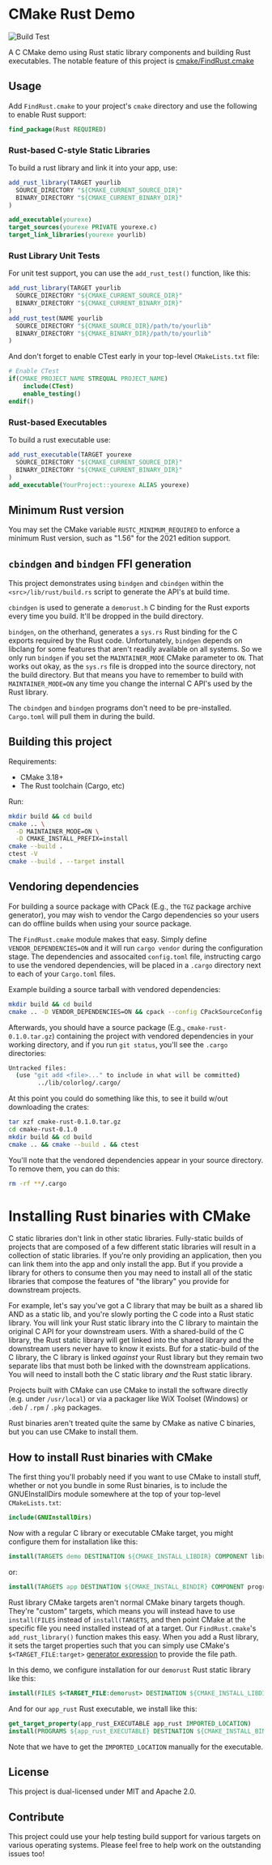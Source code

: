 # CMake Rust Demo

![Build Test](https://github.com/micahsnyder/cmake-rust-demo/workflows/Build%20Test/badge.svg)

A C CMake demo using Rust static library components and building Rust executables.
The notable feature of this project is [cmake/FindRust.cmake](cmake/FindRust.cmake)

## Usage

Add `FindRust.cmake` to your project's `cmake` directory and use the following to enable Rust support:

```cmake
find_package(Rust REQUIRED)
```

### Rust-based C-style Static Libraries

To build a rust library and link it into your app, use:

```cmake
add_rust_library(TARGET yourlib
  SOURCE_DIRECTORY "${CMAKE_CURRENT_SOURCE_DIR}"
  BINARY_DIRECTORY "${CMAKE_CURRENT_BINARY_DIR}"
)

add_executable(yourexe)
target_sources(yourexe PRIVATE yourexe.c)
target_link_libraries(yourexe yourlib)
```

### Rust Library Unit Tests

For unit test support, you can use the `add_rust_test()` function, like this:

```cmake
add_rust_library(TARGET yourlib
  SOURCE_DIRECTORY "${CMAKE_CURRENT_SOURCE_DIR}"
  BINARY_DIRECTORY "${CMAKE_CURRENT_BINARY_DIR}"
)
add_rust_test(NAME yourlib
  SOURCE_DIRECTORY "${CMAKE_SOURCE_DIR}/path/to/yourlib"
  BINARY_DIRECTORY "${CMAKE_BINARY_DIR}/path/to/yourlib"
)
```

And don't forget to enable CTest early in your top-level `CMakeLists.txt` file:

```cmake
# Enable CTest
if(CMAKE_PROJECT_NAME STREQUAL PROJECT_NAME)
    include(CTest)
    enable_testing()
endif()
```

### Rust-based Executables

To build a rust executable use:

```cmake
add_rust_executable(TARGET yourexe
  SOURCE_DIRECTORY "${CMAKE_CURRENT_SOURCE_DIR}"
  BINARY_DIRECTORY "${CMAKE_CURRENT_BINARY_DIR}"
)
add_executable(YourProject::yourexe ALIAS yourexe)
```

## Minimum Rust version

You may set the CMake variable `RUSTC_MINIMUM_REQUIRED` to enforce a minimum Rust version, such as "1.56" for the 2021 edition support.

## `cbindgen` and `bindgen` FFI generation

This project demonstrates using `bindgen` and `cbindgen` within the `<src>/lib/rust/build.rs` script to generate the API's at build time.

`cbindgen` is used to generate a `demorust.h` C binding for the Rust exports every time you build. It'll be dropped in the build directory.

`bindgen`, on the otherhand, generates a `sys.rs` Rust binding for the C exports required by the Rust code. Unfortunately, `bindgen` depends on libclang for some features that aren't readily available on all systems. So we only run `bindgen` if you set the `MAINTAINER_MODE` CMake parameter to `ON`. That works out okay, as the `sys.rs` file is dropped into the source directory, not the build directory. But that means you have to remember to build with `MAINTAINER_MODE=ON` any time you change the internal C API's used by the Rust library.

The `cbindgen` and `bindgen` programs don't need to be pre-installed. `Cargo.toml` will pull them in during the build.

## Building this project

Requirements:
- CMake 3.18+
- The Rust toolchain (Cargo, etc)

Run:
```bash
mkdir build && cd build
cmake .. \
  -D MAINTAINER_MODE=ON \
  -D CMAKE_INSTALL_PREFIX=install
cmake --build .
ctest -V
cmake --build . --target install
```

## Vendoring dependencies

For building a source package with CPack (E.g., the `TGZ` package archive generator), you may wish to vendor the Cargo dependencies so your users can do offline builds when using your source package.

The `FindRust.cmake` module makes that easy. Simply define `VENDOR_DEPENDENCIES=ON` and it will run `cargo vendor` during the configuration stage. The dependencies and assocaited `config.toml` file, instructing cargo to use the vendored dependencies, will be placed in a `.cargo` directory next to each of your `Cargo.toml` files.

Example building a source tarball with vendored dependencies:
```bash
mkdir build && cd build
cmake .. -D VENDOR_DEPENDENCIES=ON && cpack --config CPackSourceConfig.cmake
```

Afterwards, you should have a source package (E.g., `cmake-rust-0.1.0.tar.gz`) containing the project with vendored dependencies in your working directory, and if you run `git status`, you'll see the `.cargo` directories:
```bash
Untracked files:
  (use "git add <file>..." to include in what will be committed)
        ../lib/colorlog/.cargo/
```

At this point you could do something like this, to see it build w/out downloading the crates:
```bash
tar xzf cmake-rust-0.1.0.tar.gz
cd cmake-rust-0.1.0
mkdir build && cd build
cmake .. && cmake --build . && ctest
```

You'll note that the vendored dependencies appear in your source directory. To remove them, you can do this:
```bash
rm -rf **/.cargo
```

# Installing Rust binaries with CMake

C static libraries don't link in other static libraries. Fully-static builds of projects that are composed of a few different static libraries will result in a collection of static libraries. If you're only providing an application, then you can link them into the app and only install the app. But if you provide a library for others to consume then you may need to install all of the static libraries that compose the features of "the library" you provide for downstream projects.

For example, let's say you've got a C library that may be built as a shared lib AND as a static lib, and you're slowly porting the C code into a Rust static library. You will link your Rust static library into the C library to maintain the original C API for your downstream users. With a shared-build of the C library, the Rust static library will get linked into the shared library and the downstream users never have to know it exists. Buf for a static-build of the C library, the C library is linked *against* your Rust library but they remain two separate libs that must both be linked with the downstream applications. You will need to install both the C static library *and* the Rust static library.

Projects built with CMake can use CMake to install the software directly (e.g. under `/usr/local`) or via a packager like WiX Toolset (Windows) or `.deb` / `.rpm` / `.pkg` packages.

Rust binaries aren't treated quite the same by CMake as native C binaries, but you can use CMake to install them.

## How to install Rust binaries with CMake

The first thing you'll probably need if you want to use CMake to install stuff, whether or not you bundle in some Rust binaries, is to include the GNUEInstallDirs module somewhere at the top of your top-level `CMakeLists.txt`:

```cmake
include(GNUInstallDirs)
```

Now with a regular C library or executable CMake target, you might configure them for installation like this:
```cmake
install(TARGETS demo DESTINATION ${CMAKE_INSTALL_LIBDIR} COMPONENT libraries)
```
or:
```cmake
install(TARGETS app DESTINATION ${CMAKE_INSTALL_BINDIR} COMPONENT programs)
```

Rust library CMake targets aren't normal CMake binary targets though. They're "custom" targets, which means you will instead have to use `install(FILES` instead of `install(TARGETS`, and then point CMake at the specific file you need installed instead of at a target. Our `FindRust.cmake`'s `add_rust_library()` function makes this easy. When you add a Rust library, it sets the target properties such that you can simply use CMake's `$<TARGET_FILE:target>` [generator expression](https://cmake.org/cmake/help/latest/manual/cmake-generator-expressions.7.html) to provide the file path.

In this demo, we configure installation for our `demorust` Rust static library like this:
```cmake
install(FILES $<TARGET_FILE:demorust> DESTINATION ${CMAKE_INSTALL_LIBDIR} COMPONENT libraries)
```

And for our `app_rust` Rust executable, we install like this:
```cmake
get_target_property(app_rust_EXECUTABLE app_rust IMPORTED_LOCATION)
install(PROGRAMS ${app_rust_EXECUTABLE} DESTINATION ${CMAKE_INSTALL_BINDIR} COMPONENT programs)
```
Note that we have to get the `IMPORTED_LOCATION` manually for the executable.

## License

This project is dual-licensed under MIT and Apache 2.0.

## Contribute

This project could use your help testing build support for various targets on various operating systems.
Please feel free to help work on the outstanding issues too!
